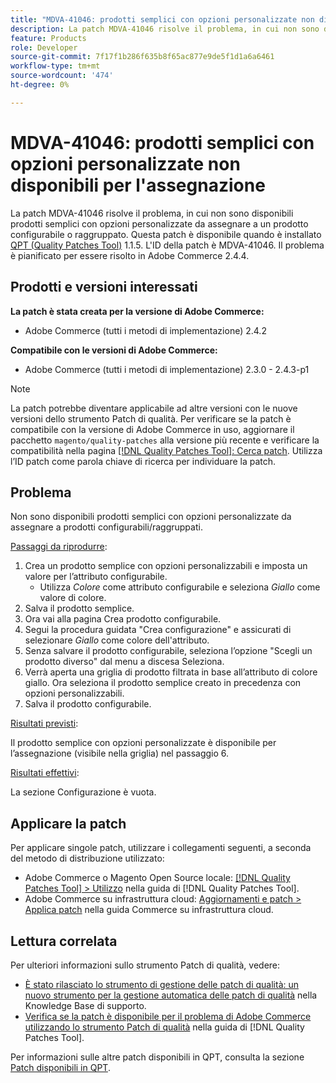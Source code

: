```yaml
---
title: "MDVA-41046: prodotti semplici con opzioni personalizzate non disponibili per l’assegnazione"
description: La patch MDVA-41046 risolve il problema, in cui non sono disponibili prodotti semplici con opzioni personalizzate da assegnare a un prodotto configurabile o raggruppato. Questa patch è disponibile quando è installato [Quality Patches Tool (QPT)](https://experienceleague.adobe.com/en/docs/commerce-knowledge-base/kb/announcements/commerce-announcements/magento-quality-patches-released-new-tool-to-self-serve-quality-patches) 1.1.5. L'ID della patch è MDVA-41046. Il problema è pianificato per essere risolto in Adobe Commerce 2.4.4.
feature: Products
role: Developer
source-git-commit: 7f17f1b286f635b8f65ac877e9de5f1d1a6a6461
workflow-type: tm+mt
source-wordcount: '474'
ht-degree: 0%

---
```


# MDVA-41046: prodotti semplici con opzioni personalizzate non disponibili per l&#39;assegnazione

La patch MDVA-41046 risolve il problema, in cui non sono disponibili prodotti semplici con opzioni personalizzate da assegnare a un prodotto configurabile o raggruppato. Questa patch è disponibile quando è installato [QPT (Quality Patches Tool)](https://experienceleague.adobe.com/en/docs/commerce-knowledge-base/kb/announcements/commerce-announcements/magento-quality-patches-released-new-tool-to-self-serve-quality-patches) 1.1.5. L&#39;ID della patch è MDVA-41046. Il problema è pianificato per essere risolto in Adobe Commerce 2.4.4.

## Prodotti e versioni interessati

**La patch è stata creata per la versione di Adobe Commerce:**

* Adobe Commerce (tutti i metodi di implementazione) 2.4.2

**Compatibile con le versioni di Adobe Commerce:**

* Adobe Commerce (tutti i metodi di implementazione) 2.3.0 - 2.4.3-p1

>[!NOTE]
>
>La patch potrebbe diventare applicabile ad altre versioni con le nuove versioni dello strumento Patch di qualità. Per verificare se la patch è compatibile con la versione di Adobe Commerce in uso, aggiornare il pacchetto `magento/quality-patches` alla versione più recente e verificare la compatibilità nella pagina [[!DNL Quality Patches Tool]: Cerca patch](https://experienceleague.adobe.com/en/docs/commerce-knowledge-base/kb/announcements/commerce-announcements/magento-quality-patches-released-new-tool-to-self-serve-quality-patches). Utilizza l’ID patch come parola chiave di ricerca per individuare la patch.

## Problema

Non sono disponibili prodotti semplici con opzioni personalizzate da assegnare a prodotti configurabili/raggruppati.

<u>Passaggi da riprodurre</u>:

1. Crea un prodotto semplice con opzioni personalizzabili e imposta un valore per l’attributo configurabile.
   * Utilizza *Colore* come attributo configurabile e seleziona *Giallo* come valore di colore.
1. Salva il prodotto semplice.
1. Ora vai alla pagina Crea prodotto configurabile.
1. Segui la procedura guidata &quot;Crea configurazione&quot; e assicurati di selezionare *Giallo* come colore dell&#39;attributo.
1. Senza salvare il prodotto configurabile, seleziona l’opzione &quot;Scegli un prodotto diverso&quot; dal menu a discesa Seleziona.
1. Verrà aperta una griglia di prodotto filtrata in base all’attributo di colore giallo. Ora seleziona il prodotto semplice creato in precedenza con opzioni personalizzabili.
1. Salva il prodotto configurabile.

<u>Risultati previsti</u>:

Il prodotto semplice con opzioni personalizzate è disponibile per l’assegnazione (visibile nella griglia) nel passaggio 6.

<u>Risultati effettivi</u>:

La sezione Configurazione è vuota.

## Applicare la patch

Per applicare singole patch, utilizzare i collegamenti seguenti, a seconda del metodo di distribuzione utilizzato:

* Adobe Commerce o Magento Open Source locale: [[!DNL Quality Patches Tool] > Utilizzo](/help/tools/quality-patches-tool/usage.md) nella guida di [!DNL Quality Patches Tool].
* Adobe Commerce su infrastruttura cloud: [Aggiornamenti e patch > Applica patch](https://experienceleague.adobe.com/docs/commerce-cloud-service/user-guide/develop/upgrade/apply-patches.html) nella guida Commerce su infrastruttura cloud.

## Lettura correlata

Per ulteriori informazioni sullo strumento Patch di qualità, vedere:

* [È stato rilasciato lo strumento di gestione delle patch di qualità: un nuovo strumento per la gestione automatica delle patch di qualità](https://experienceleague.adobe.com/en/docs/commerce-knowledge-base/kb/announcements/commerce-announcements/magento-quality-patches-released-new-tool-to-self-serve-quality-patches) nella Knowledge Base di supporto.
* [Verifica se la patch è disponibile per il problema di Adobe Commerce utilizzando lo strumento Patch di qualità](/help/tools/quality-patches-tool/patches-available-in-qpt/check-patch-for-magento-issue-with-magento-quality-patches.md) nella guida di [!DNL Quality Patches Tool].

Per informazioni sulle altre patch disponibili in QPT, consulta la sezione [Patch disponibili in QPT](https://support.magento.com/hc/en-us/sections/360010506631-Patches-available-in-MQP-tool-).
